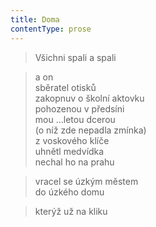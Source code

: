```yaml
---
title: Doma
contentType: prose
---
```


> Všichni spali a spali

  

> a on  
> sběratel otisků  
> zakopnuv o školní aktovku  
> pohozenou v předsíni  
> mou …letou dcerou  
> (o níž zde nepadla zmínka)  
> z voskového klíče  
> uhnětl medvídka  
> nechal ho na prahu

  

> vracel se úzkým městem  
> do úzkého domu

  

> kterýž už na kliku
